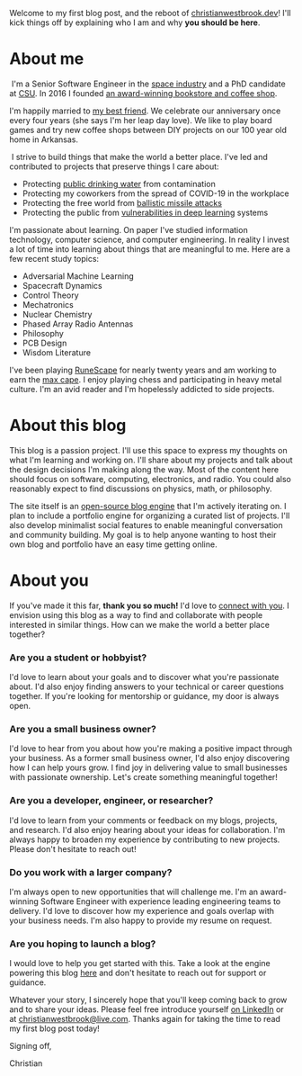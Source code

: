 Welcome to my first blog post, and the reboot of [christianwestbrook.dev](https://www.christianwestbrook.dev/)! I'll kick things off by explaining who I am and why **you should be here**.

# About me

 I'm a Senior Software Engineer in the [space industry](https://www.lockheedmartin.com/en-us/capabilities/space.html) and a PhD candidate at [CSU](https://www.engr.colostate.edu/ece/). In 2016 I founded [an award-winning bookstore and coffee shop](https://www.chaptersonmain.com/).

I'm happily married to [my best friend](https://www.malachiwestbrookphotography.com/). We celebrate our anniversary once every four years (she says I'm her leap day love). We like to play board games and try new coffee shops between DIY projects on our 100 year old home in Arkansas.

 I strive to build things that make the world a better place. I've led and contributed to projects that preserve things I care about:

*   Protecting [public drinking water](https://www.lockheedmartin.com/en-us/who-we-are/eesh/remediation.html) from contamination
*   Protecting my coworkers from the spread of COVID-19 in the workplace
*   Protecting the free world from [ballistic missile attacks](https://www.lockheedmartin.com/en-us/products/sbirs.html)
*   Protecting the public from [vulnerabilities in deep learning](https://arxiv.org/abs/2303.02214) systems

I'm passionate about learning. On paper I've studied information technology, computer science, and computer engineering. In reality I invest a lot of time into learning about things that are meaningful to me. Here are a few recent study topics:

*   Adversarial Machine Learning
*   Spacecraft Dynamics
*   Control Theory
*   Mechatronics
*   Nuclear Chemistry
*   Phased Array Radio Antennas
*   Philosophy
*   PCB Design
*   Wisdom Literature

I've been playing [RuneScape](https://www.runescape.com/community) for nearly twenty years and am working to earn the [max cape](https://runescape.wiki/w/Max_cape). I enjoy playing chess and participating in heavy metal culture. I'm an avid reader and I'm hopelessly addicted to side projects.

# About this blog

This blog is a passion project. I'll use this space to express my thoughts on what I'm learning and working on. I'll share about my projects and talk about the design decisions I'm making along the way. Most of the content here should focus on software, computing, electronics, and radio. You could also reasonably expect to find discussions on physics, math, or philosophy.

The site itself is an [open-source blog engine](https://github.com/christian-westbrook/anansi) that I'm actively iterating on. I plan to include a portfolio engine for organizing a curated list of projects. I'll also develop minimalist social features to enable meaningful conversation and community building. My goal is to help anyone wanting to host their own blog and portfolio have an easy time getting online.

# **About you**

If you've made it this far, **thank you so much!** I'd love to [connect with you](https://www.linkedin.com/in/christian-westbrook/). I envision using this blog as a way to find and collaborate with people interested in similar things. How can we make the world a better place together?

### Are you a student or hobbyist?

I'd love to learn about your goals and to discover what you're passionate about. I'd also enjoy finding answers to your technical or career questions together. If you're looking for mentorship or guidance, my door is always open.

### **Are you a small business owner?**

I'd love to hear from you about how you're making a positive impact through your business. As a former small business owner, I'd also enjoy discovering how I can help yours grow. I find joy in delivering value to small businesses with passionate ownership. Let's create something meaningful together!

### Are you a developer, engineer, or researcher?

I'd love to learn from your comments or feedback on my blogs, projects, and research. I'd also enjoy hearing about your ideas for collaboration. I'm always happy to broaden my experience by contributing to new projects. Please don't hesitate to reach out!

### Do you work with a larger company?

I'm always open to new opportunities that will challenge me. I'm an award-winning Software Engineer with experience leading engineering teams to delivery. I'd love to discover how my experience and goals overlap with your business needs. I'm also happy to provide my resume on request.

### Are you hoping to launch a blog?

I would love to help you get started with this. Take a look at the engine powering this blog [here](https://github.com/christian-westbrook/anansi) and don't hesitate to reach out for support or guidance.

Whatever your story, I sincerely hope that you'll keep coming back to grow and to share your ideas. Please feel free introduce yourself [on LinkedIn](https://www.linkedin.com/in/christian-westbrook/) or at [christianwestbrook@live.com](mailto:christianwestbrook@live.com). Thanks again for taking the time to read my first blog post today!

Signing off,  

Christian